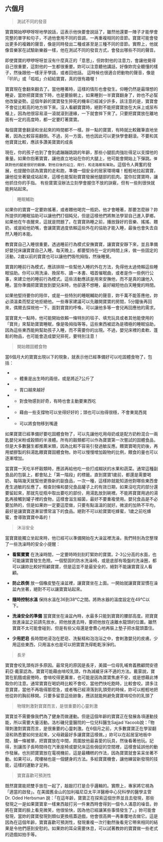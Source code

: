 ## 六個月

> 測試不同的發音

寶寶開始咿咿呀呀地學說話，這表示他快要會說話了，雖然他還要一陣子才能學會完整的單字和句子，不過他會用不同的音調，一再重複相同的音節。寶寶可能會發出更多的複雜的聲音，像是同時發出二種或甚至是三種不同的音節。實際上，他就像音樂家在試驗新樂器一樣，他在測試不同的發音方式，會發出哪些不同的聲音。

即使寶寶的咿咿呀呀並沒有什麼真正的「意思」，但妳對他的注意力，會讓他覺得自己很重要，這對他的一生都很重要。妳可以注意聽他講話，好像妳完全聽懂的樣子，然後跟他一樣牙牙學語，或者回他話。 這時候也很適合把動物的聲音，像是「叭叭」或「呱呱」介紹給寶寶，真的很有趣喔！

寶寶現在會翻來翻去了。當他睡著時，這樣的情形也會發生。仰睡仍然是最理想的睡姿，當妳把寶寶放下時，也是要臉朝上，如果睡到一半寶寶翻身了，妳也不必幫他改變姿勢。這個年齡的寶寶發生猝死的機率已經減少許多，該注意的是，寶寶會不會從比較高的地方摔下來。沒人看顧寶寶時，絕對不能把寶寶放在大床上或尿布檯上，因為他很容易滾一滾就滾到邊緣，一下就會摔下來了。只要把寶寶放在離地面有一定的高度時，都一定要盯著寶寶。 

每個寶寶會翻滾和坐起來的時間都不一樣。胖一點的寶寶，有時就比較難筆直地坐著，因為比較容易翻倒。不過，另一方面，他也因此可以更快學會翻滾。不要和其他寶寶比較，應該多讚美寶寶的成長

現在，你的孩子也到了會到處蹦蹦跳跳的年齡，那些小腿肌肉強壯得足以支撐他的重量。如果你抱著寶寶，讓他直立地站在你的大腿上，他可能會開始上下彈跳。`彈跳對他的腿是很好的鍛鍊，對他日後的站立、爬行，和走路都有幫助`。這個令人興奮的發展，也提醒你該為寶寶的走和跑，準備一個安全的居家環境囉！輕輕地拉起寶寶，讓他從坐著變成站起來，這樣也能幫助寶寶發展他腿部的肌肉。當你拉寶寶時，讓他抓住你的手指。 有些寶寶沒辦法立刻學會握住不放的訣竅，但有一些則很快就能夠站起來。

> 睡眠輔助

如果你的寶寶一定要妳搖著，或者餵他喝完一瓶奶，他才會睡著，那要怎麼辦？妳所提供的睡眠協助可以讓他們打個盹兒，但是這樣他們將無法學習自己進入夢鄉。如果他在午夜醒來，這就是問題了。在寶寶熟睡之前，播放錄好的音樂、搖搖、餵奶，或是給他奶嘴，會讓寶寶過度依賴這些外在的協助才能入睡，最後也會失去自然入睡的本能。

教寶寶自己入睡很重要。透過睡前行為模式安撫寶寶，讓寶寶安靜下來，並且準備好嬰兒床讓寶寶自己入睡。每天晚上，都要堅持在一定的時間上床，做一些固定的活動，2歲以前的寶寶也可以讓他們吸吮拇指，然後睡覺。 

寶寶的睡前行為模式，應該排除一些幫他入睡的外在方法，免得他太過倚賴這些睡眠協助。你可以用洗澡、換尿布、讀一本書、唱首催眠曲，或者是作一些例行公事，來建立他的睡前行為模式。這些活動應該是用來安撫他，而不是真的讓他入睡。當你準備把寶寶放到嬰兒床時，他卻還不想睡，最好縮短他白天睡覺的時間。

如果他堅持要你的陪伴，或是一些特別的睡眠輔助的聲音，妳千萬不能答應他，妳必須溫柔而堅定地拒絕他。一些專家建議可以先離開寶寶的房間，5分鐘後再回來，偶爾去探視他一下。面對寶寶的呼喚，可以讓他多等一會兒再回應他的需求。 

當寶寶大一點時，他可能開始依賴一條特別的毯子、填充玩具或者其他能使用的「寶貝」來幫助寶寶睡眠，像是吸拇指等等。這些東西被認為是積極的睡眠協助，因為這些東西能夠幫助孩子入睡，而不需要你的出現。不過，嬰兒床裡的柔軟、蓬鬆的物品，也可能會造成嬰兒猝死，要特別注意！

> 開始餵固體食物

當6個月大的寶寶出現以下的現象，就表示他已經準備好可以吃固體食物了，包括：

- - 體重是出生時的兩倍，或是將近7公斤了

- - 胃口越來越好

- - 對食物感到好奇，有時也會主動要東西吃

- - 藉由一些支撐物可以坐得好好的；頭也可以抬得很穩，不會東晃西晃

- - 可以將食物移到嘴邊

如果寶寶已經準備好要吃固體食物了，可以先讓他吃用母奶或是配方奶粉混合一兩匙嬰兒米粉或穀類的半液體。所有的穀類都可以作為寶寶第一次嘗試的固體食品，但是大多數醫生都推薦米類，因為比較不容易引發過敏反應。餵寶寶喝完奶後，再用塑膠製的斜湯匙餵寶寶固體食物。妳可以慢慢增加穀物的比例，餵食的量也可以逐漸增加。 

當寶寶一天吃半杯穀類時，應該再給他吃一些打成糊狀的水果和蔬菜。通常這種副食品的包裝上，都會貼上「第一階段」的標籤。直到寶寶1歲前，都還是需要喝奶，每隔幾天就幫他更換新的副食品，一次一種，這樣妳就能知道他對哪些東西會產生過敏的反應了。檢查封條和嬰兒食品罐子上的有效日期，如果沒吃完的部分還要留起來，那就先從瓶中取出要吃的部份，用湯匙放到碗裡。不能將寶寶用過的湯匙再接觸到罐子裡的食物，這樣會滋生細菌，最好不要重複使用。嬰兒食品是不必要加熱的，但是如果妳一定要這麼做，只要有點溫溫的就好。微波的加熱不平均，最好是讓寶寶逐漸習慣常溫下的食品。絕對不可以給寶寶吃蜂蜜，1歲之前吃蜂蜜，會導致寶寶中毒的！

> 沐浴安全

當寶寶能獨立坐起來時，他已經可以準備開始在大澡盆裡洗澡。我們特別為您整理了一些洗澡時的安全小提醒︰

- **看緊寶寶** 在洗澡時間，一定要時時刻刻盯緊妳的寶寶。2-3公分高的水面，也可能讓寶寶發生危險。一個堅固的防水洗澡椅，或是底部有吸盤的洗澡圈，都可以讓妳比較好照顧寶寶，但是這並不是最安全的，絕對不能讓寶寶沒人看顧。

- **防止跌倒** 放一個橡皮墊在澡盆裡，讓寶寶坐在上面。一開始就讓寶寶習慣在澡盆內坐著，絕對不可以讓寶寶站起來。

- **隨時控制水溫** 保持水溫在36到38℃之間。將熱水器的溫度設定在49℃以下。

- **洗澡安全的準備** 當寶寶坐在澡盆內時，水最多只能到寶寶的腰部高度。把寶寶放進澡盆之前請先放水，把他放進去時，要把他放在遠離水龍頭的位置。雖然寶寶不太可能會碰到，但是有些父母還是會費心地再裝上墊子把水龍頭蓋住。

- **少用肥皂** 長時間地浸泡在肥皂、洗髮精和泡泡浴之中，會剌激嬰兒的皮膚。少用這些東西，只用溫水也是可以把寶寶洗得乾乾淨淨的。

> 長牙

寶寶會咬乳頭有許多原因。最常見的原因是長牙，美國一位母乳哺育義務顧問安德莉亞‧戴蒙認為，寶寶可能藉由啃咬乳頭，作為減緩牙床不適的方法。戴蒙說，寶寶在飢餓或疲倦時，會啃咬得更厲害，也可能是因為寶寶焦慮不安，或是想藉此博取你的注意。通常寶寶在喝奶時比較不會咬，當他們快吃飽時，比較會咬。請多注意寶寶，當他不再吸得那麼急，或者嘴已經滑落到乳頭旁的時候，妳可以輕輕地把他從妳的胸前移開。只要多留意這些跡象，應該就能夠避免寶寶啃咬你的乳頭了

>物理刺激對寶寶而言，是很重要的心靈刺激

寶寶並不需要像我們為了健身而做運動。但是這個年齡的寶寶正在發展各項運動技能，所以需要大量活動。洛杉磯兒童醫院的一位兒科醫生Sajjad Yacoob說：「物理刺激對寶寶而言，是很重要的心靈刺激。在6個月之前，大多數寶寶正在學習翻滾和熟悉要如何坐起來，父母親最好多讓寶寶這樣做。」妳可以在起居室地板中間，舖一條被單，把寶寶放在中間，周圍放他最喜愛的玩具，然後看著他玩。記得，別讓孩子長時間待在汽車座椅或嬰兒床這些侷促的空間裡，這樣會延誤他的動作發展。也別把寶寶放在電視機前，這是最糟糕的作法，因為寶寶就會呆呆坐著不動。如果可以，爬樓梯也是一個健身的方法。多給寶寶機會，讓他練習新發現的技能，這樣的運動才足夠。

> 寶寶喜歡可預測性

既然寶寶能把雙手放在一起了，敲敲打打是合乎邏輯的。實際上，專家將它視為「適當的啟發」。在美國舊金山的加利福尼亞太平洋醫療中心兒科學的醫學主管 Dr. Oded Herbsman 說：「在這年齡，寶寶正在探索這個世界並且去發現，那些發現之一是如果寶寶拿一樣東西敲打另一件東西時會得到一個令人滿意的噪音。妳將在寶寶的臉上看見微笑，他很愉快，因為他已經讓某些事情發生了。」妳可能會發現，當妳的寶寶發現到類似更換瓶蓋遊戲，他會很高興一再重覆地去做它。這是因為在這個年齡，寶寶喜歡可預測性，發現重複一次行動然後看見它帶來相同的結果是令他們感到安慰的。如果妳的耳朵需要休息，可以試著教妳的寶寶做一些老式的遊戲如拍手等。